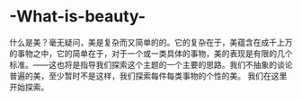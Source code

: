 # -What-is-beauty-
什么是美？毫无疑问，美是复杂而又简单的的。它的复杂在于，美蕴含在成千上万的事物之中，它的简单在于，对于一个或一类具体的事物，美的表现是有限的几个标准。——这也将是指导我们探索这个主题的一个主要的思路。我们不抽象的谈论普遍的美，至少暂时不是这样，我们探索每件每类事物的个性的美。
我们在这里开始探索。
